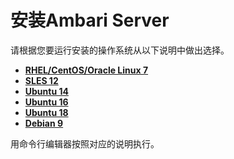 # 安装Ambari Server

请根据您要运行安装的操作系统从以下说明中做出选择。

- [**RHEL/CentOS/Oracle Linux 7**](./redhat.md)
- [**SLES 12**](./sles.md)
- [**Ubuntu 14**](./ubuntu14.md)
- [**Ubuntu 16**](./ubuntu16.md)
- [**Ubuntu 18**](./ubuntu18.md)
- [**Debian 9**](./debian.md)

用命令行编辑器按照对应的说明执行。